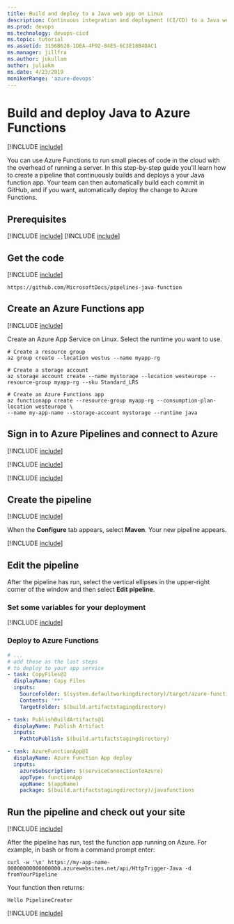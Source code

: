 ```yaml
---
title: Build and deploy to a Java web app on Linux
description: Continuous integration and deployment (CI/CD) to a Java web app on Linux
ms.prod: devops
ms.technology: devops-cicd
ms.topic: tutorial
ms.assetid: 3156B628-1DEA-4F92-84E5-6C3E18B4DAC1
ms.manager: jillfra
ms.author: jukullam
author: juliakm
ms.date: 4/23/2019
monikerRange: 'azure-devops'
---
```


# Build and deploy Java to Azure Functions

[!INCLUDE [include](../_shared/version-team-services.md)]

You can use Azure Functions to run small pieces of code in the cloud with the overhead of running a server. In this step-by-step guide you'll learn how to create a pipeline that continuously builds and deploys a your Java function app. Your team can then automatically build each commit in GitHub, and if you want, automatically deploy the change to Azure Functions.

## Prerequisites

[!INCLUDE [include](../_shared/prerequisites.md)]
[!INCLUDE [include](../_shared/azure-prerequisites.md)]

## Get the code

[!INCLUDE [include](_shared/get-code-before-sample-repo-option-to-use-own-code.md)]

```
https://github.com/MicrosoftDocs/pipelines-java-function
```

## Create an Azure Functions app

[!INCLUDE [include](_shared/sign-in-azure-cli.md)]

Create an Azure App Service on Linux. Select the runtime you want to use.

```azurecli-interactive
# Create a resource group
az group create --location westus --name myapp-rg

# Create a storage account
az storage account create --name mystorage --location westeurope --resource-group myapp-rg --sku Standard_LRS

# Create an Azure Functions app
az functionapp create --resource-group myapp-rg --consumption-plan-location westeurope \
--name my-app-name --storage-account mystorage --runtime java
```

## Sign in to Azure Pipelines and connect to Azure

[!INCLUDE [include](_shared/sign-in-azure-pipelines.md)]

[!INCLUDE [include](_shared/create-project.md)]

[!INCLUDE [include](_shared/create-service-connection.md)]

## Create the pipeline

[!INCLUDE [include](_shared/create-pipeline-before-template-selected.md)]

When the **Configure** tab appears, select **Maven**. Your new pipeline appears.

[!INCLUDE [include](_shared/create-pipeline-after-maven-template-selected.md)]

## Edit the pipeline

After the pipeline has run, select the vertical ellipses in the upper-right corner of the window and then select **Edit pipeline**.

### Set some variables for your deployment

[!INCLUDE [include](_shared/deployment-variables.md)]

### Deploy to Azure Functions

```yaml
# ...
# add these as the last steps
# to deploy to your app service
- task: CopyFiles@2
  displayName: Copy Files
  inputs:
    SourceFolder: $(system.defaultworkingdirectory)/target/azure-functions/
    Contents: '**'
    TargetFolder: $(build.artifactstagingdirectory)   

- task: PublishBuildArtifacts@1
  displayName: Publish Artifact
  inputs:
    PathtoPublish: $(build.artifactstagingdirectory)    

- task: AzureFunctionApp@1
  displayName: Azure Function App deploy
  inputs:
    azureSubscription: $(serviceConnectionToAzure)
    appType: functionApp
    appName: $(appName)
    package: $(build.artifactstagingdirectory)/javafunctions
```

## Run the pipeline and check out your site

[!INCLUDE [include](_shared/run-pipeline.md)]

After the pipeline has run, test the function app running on Azure. For example, in bash or from a command prompt enter:

`curl -w '\n' https://my-app-name-00000000000000000.azurewebsites.net/api/HttpTrigger-Java -d fromYourPipeline`

Your function then returns:

`Hello PipelineCreator`

[!INCLUDE [include](_shared/clean-up-resources.md)]
